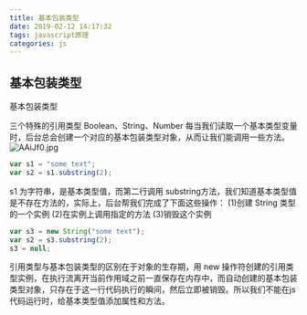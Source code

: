 ```yaml
---
title: 基本包装类型
date: 2019-02-12 14:17:32
tags: javascript原理
categories: js
---
```

## 基本包装类型

基本包装类型

三个特殊的引用类型 Boolean、String、Number
每当我们读取一个基本类型变量时，后台总会创建一个对应的基本包装类型对象，从而让我们能调用一些方法。
<img src="https://s2.ax1x.com/2019/03/14/AAirkR.jpg" alt="AAiJf0.jpg" border="0" class="full-image" />
<!--more-->

```javascript
var s1 = "some text";
var s2 = s1.substring(2);
```
s1 为字符串，是基本类型值，而第二行调用 substring方法，我们知道基本类型值是不存在方法的，实际上，后台帮我们完成了下面这些操作：
(1)创建 String 类型的一个实例
(2)在实例上调用指定的方法
(3)销毁这个实例
```javascript
var s3 = new String("some text");
var s2 = s3.substring(2);
s3 = null;
```
引用类型与基本包装类型的区别在于对象的生存期，用 new 操作符创建的引用类型实例，在执行流离开当前作用域之前一直保存在内存中，而自动创建的基本包装类型对象，只存在于这一行代码执行的瞬间，然后立即被销毁。所以我们不能在js代码运行时，给基本类型值添加属性和方法。
